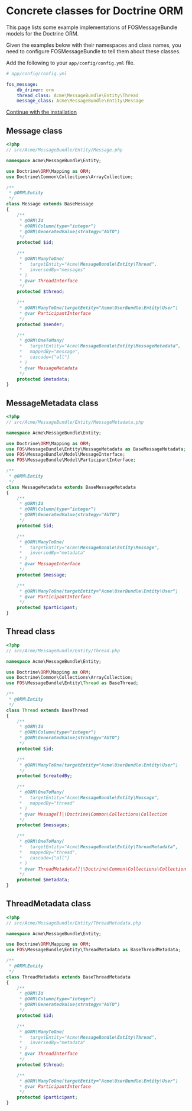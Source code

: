 Concrete classes for Doctrine ORM
=================================

This page lists some example implementations of FOSMessageBundle models for the Doctrine
ORM.

Given the examples below with their namespaces and class names, you need to configure
FOSMessageBundle to tell them about these classes.

Add the following to your `app/config/config.yml` file.

```yaml
# app/config/config.yml

fos_message:
    db_driver: orm
    thread_class: Acme\MessageBundle\Entity\Thread
    message_class: Acme\MessageBundle\Entity\Message
```

[Continue with the installation][]

Message class
-------------

```php
<?php
// src/Acme/MessageBundle/Entity/Message.php

namespace Acme\MessageBundle\Entity;

use Doctrine\ORM\Mapping as ORM;
use Doctrine\Common\Collections\ArrayCollection;

/**
 * @ORM\Entity
 */
class Message extends BaseMessage
{
    /**
     * @ORM\Id
     * @ORM\Column(type="integer")
     * @ORM\GeneratedValue(strategy="AUTO")
     */
    protected $id;

    /**
     * @ORM\ManyToOne(
     *   targetEntity="Acme\MessageBundle\Entity\Thread",
     *   inversedBy="messages"
     * )
     * @var ThreadInterface
     */
    protected $thread;

    /**
     * @ORM\ManyToOne(targetEntity="Acme\UserBundle\Entity\User")
     * @var ParticipantInterface
     */
    protected $sender;

    /**
     * @ORM\OneToMany(
     *   targetEntity="Acme\MessageBundle\Entity\MessageMetadata",
     *   mappedBy="message",
     *   cascade={"all"}
     * )
     * @var MessageMetadata
     */
    protected $metadata;
}
```

MessageMetadata class
---------------------

```php
<?php
// src/Acme/MessageBundle/Entity/MessageMetadata.php

namespace Acme\MessageBundle\Entity;

use Doctrine\ORM\Mapping as ORM;
use FOS\MessageBundle\Entity\MessageMetadata as BaseMessageMetadata;
use FOS\MessageBundle\Model\MessageInterface;
use FOS\MessageBundle\Model\ParticipantInterface;

/**
 * @ORM\Entity
 */
class MessageMetadata extends BaseMessageMetadata
{
    /**
     * @ORM\Id
     * @ORM\Column(type="integer")
     * @ORM\GeneratedValue(strategy="AUTO")
     */
    protected $id;

    /**
     * @ORM\ManyToOne(
     *   targetEntity="Acme\MessageBundle\Entity\Message",
     *   inversedBy="metadata"
     * )
     * @var MessageInterface
     */
    protected $message;

    /**
     * @ORM\ManyToOne(targetEntity="Acme\UserBundle\Entity\User")
     * @var ParticipantInterface
     */
    protected $participant;
}
```

Thread class
------------

```php
<?php
// src/Acme/MessageBundle/Entity/Thread.php

namespace Acme\MessageBundle\Entity;

use Doctrine\ORM\Mapping as ORM;
use Doctrine\Common\Collections\ArrayCollection;
use FOS\MessageBundle\Entity\Thread as BaseThread;

/**
 * @ORM\Entity
 */
class Thread extends BaseThread
{
    /**
     * @ORM\Id
     * @ORM\Column(type="integer")
     * @ORM\GeneratedValue(strategy="AUTO")
     */
    protected $id;

    /**
     * @ORM\ManyToOne(targetEntity="Acme\UserBundle\Entity\User")
     */
    protected $createdBy;

    /**
     * @ORM\OneToMany(
     *   targetEntity="Acme\MessageBundle\Entity\Message",
     *   mappedBy="thread"
     * )
     * @var Message[]|\Doctrine\Common\Collections\Collection
     */
    protected $messages;

    /**
     * @ORM\OneToMany(
     *   targetEntity="Acme\MessageBundle\Entity\ThreadMetadata",
     *   mappedBy="thread",
     *   cascade={"all"}
     * )
     * @var ThreadMetadata[]|\Doctrine\Common\Collections\Collection
     */
    protected $metadata;
}
```

ThreadMetadata class
--------------------

```php
<?php
// src/Acme/MessageBundle/Entity/ThreadMetadata.php

namespace Acme\MessageBundle\Entity;

use Doctrine\ORM\Mapping as ORM;
use FOS\MessageBundle\Entity\ThreadMetadata as BaseThreadMetadata;

/**
 * @ORM\Entity
 */
class ThreadMetadata extends BaseThreadMetadata
{
    /**
     * @ORM\Id
     * @ORM\Column(type="integer")
     * @ORM\GeneratedValue(strategy="AUTO")
     */
    protected $id;

    /**
     * @ORM\ManyToOne(
     *   targetEntity="Acme\MessageBundle\Entity\Thread",
     *   inversedBy="metadata"
     * )
     * @var ThreadInterface
     */
    protected $thread;

    /**
     * @ORM\ManyToOne(targetEntity="Acme\UserBundle\Entity\User")
     * @var ParticipantInterface
     */
    protected $participant;
}
```

[Continue with the installation]: 01-installation.md
